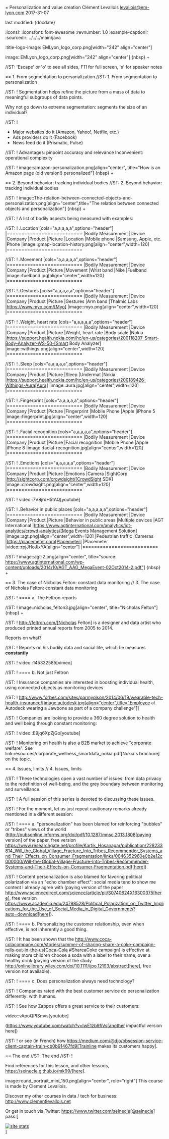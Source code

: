 = Personalization and value creation
Clément Levallois <levallois@em-lyon.com>
2017-31-07

last modified: {docdate}

:icons!:
:iconsfont:   font-awesome
:revnumber: 1.0
:example-caption!:
:sourcedir: ../../../main/java

:title-logo-image: EMLyon_logo_corp.png[width="242" align="center"]

image::EMLyon_logo_corp.png[width="242" align="center"]
{nbsp} +

//ST: 'Escape' or 'o' to see all sides, F11 for full screen, 's' for speaker notes


== 1. From segmentation to personalization
//ST: 1. From segmentation to personalization

//ST: !
Segmentation helps refine the picture from a mass of data to meaningful subgroups of data points.

Why not go down to extreme segmentation: segments the size of an individual?

//ST: !
- Major websites do it (Amazon, Yahoo!, Netflix, etc.)
- Ads providers do it (Facebook)
- News feed do it (Prismatic, Pulse)

//ST: !
Advantages: pinpoint accuracy and relevance
Inconvenient: operational complexity

//ST: !
image::amazon-personalization.png[align="center", title="How is an Amazon page (old version!) personalized"]
{nbsp} +

== 2. Beyond behavior: tracking individual bodies
//ST: 2. Beyond behavior: tracking individual bodies

//ST: !
image::The-relation-between-connected-objects-and-personalization.png[align="center",title="The relation between connected objects and personalization"]
{nbsp} +

//ST: !
A list of bodily aspects being measured with examples:

//ST: !
.Location
[cols="a,a,a,a,a",options="header"]
|==========================
|Bodily Measurement       |Device         |Company              |Product  |Picture
|Location                 |Mobile phone   |Samsung, Apple, etc. |Phone    |image::gmap-location-history.png[align="center",width=120]
|==========================


//ST: !
.Movement
[cols="a,a,a,a,a",options="header"]
|==========================
|Bodily Measurement       |Device         |Company              |Product     |Picture
|Movement                 |Wrist band     |Nike                 |Fuelband    |image::fuelband.jpg[align="center",width=120]
|==========================

//ST: !
.Gestures
[cols="a,a,a,a,a",options="header"]
|==========================
|Bodily Measurement       |Device         |Company              |Product                            |Picture
|Gestures                  |Arm band       |Thalmic Labs         |https://www.myo.com/[Myo]          |image::myo.png[align="center",width=120]
|==========================

//ST: !
.Weight, heart rate
[cols="a,a,a,a,a",options="header"]
|==========================
|Bodily Measurement       |Device         |Company              |Product              |Picture
|Weight, heart rate               |Body scale     |Nokia                |https://support.health.nokia.com/hc/en-us/categories/200118207-Smart-Body-Analyzer-WS-50-[Smart Body Analyzer]   |image::withings.png[align="center",width=120]
|==========================

//ST: !
.Sleep
[cols="a,a,a,a,a",options="header"]
|==========================
|Bodily Measurement       |Device         |Company              |Product              |Picture
|Sleep                    |Undermat       |Nokia                |https://support.health.nokia.com/hc/en-us/categories/200189426-Withings-Aura[Aura]                 |image::aura.jpg[align="center",width=120]
|==========================

//ST: !
.Fingerprint
[cols="a,a,a,a,a",options="header"]
|==========================
|Bodily Measurement       |Device         |Company              |Product              |Picture
|Fingerprint              |Mobile Phone   |Apple                |iPhone 5             |image::fingerprint.jpg[align="center",width=120]
|==========================

//ST: !
.Facial recognition
[cols="a,a,a,a,a",options="header"]
|==========================
|Bodily Measurement       |Device         |Company              |Product              |Picture
|Facial recognition       |Mobile Phone   |Apple                |iPhone 8             |image::facial-recognition.jpg[align="center",width=120]
|==========================

//ST: !
.Emotions
[cols="a,a,a,a,a",options="header"]
|==========================
|Bodily Measurement       |Device         |Company              |Product              |Picture
|Emotions                 |Camera         |SightCorp            |http://sightcorp.com/crowdsight/[CrowdSight SDK]       |image::crowdsight.png[align="center",width=120]
|==========================

//ST: !
video::7V8jrdH5tAQ[youtube]

//ST: !
.Behavior in public places
[cols="a,a,a,a,a",options="header"]
|==========================
|Bodily Measurement       |Device             |Company                  |Product                          |Picture
|Behavior in public areas |Multiple devices   |AGT International        |https://www.agtinternational.com/analytics/iot-analytics/crowd-analytics/[Mega Events Management Solution]  |image::agt.png[align="center",width=120]
|Pedestrian traffic       |Cameras            |https://placemeter.com[Placemeter]                         |Placemeter                       |video::rpjJHoJixYA[align="center"]
|==========================

//ST: !
image::agt-2.png[align="center", title="source: https://www.agtinternational.com/wp-content/uploads/2014/10/AGT_AAG_MegaEvent-02Oct2014-2.pdf"]
{nbsp} +

== 3. The case of Nicholas Felton: constant data monitoring
// 3. The case of Nicholas Felton: constant data monitoring


//ST: !
==== a. The Feltron reports

//ST: !
image::nicholas_felton3.jpg[align="center", title="Nicholas Felton"]
{nbsp} +

//ST: !
http://feltron.com/[Nicholas Felton] is a designer and data artist who produced printed annual reports from 2005 to 2014.

Reports on what?

//ST: !
Reports on his bodily data and social life, which he measures __constantly__

//ST: !
video::145332585[vimeo]

//ST: !
==== b. Not just Feltron

//ST: !
Insurance companies are interested in boosting individual health, using connected objects as monitoring devices

//ST: !
http://www.forbes.com/sites/parmyolson/2014/06/19/wearable-tech-health-insurance/[image:autodesk.jpg[align="center",title="Employee at Autodeck wearing a Jawbone as part of a company challenge"]]

//ST: !
Companies are looking to provide a 360 degree solution to health and well being through constant monitoring:

//ST: !
video::E9jq6XpZjGo[youtube]

//ST: !
Monitoring on health is also a B2B market to achieve "corporate welfare". See link:resources/corporate_wellness_smartdata_nokia.pdf[Nokia's brochure] on the topic.

== 4. Issues, limits
// 4. Issues, limits

//ST: !
These technologies open a vast number of issues: from data privacy to the redefinition of well-being, and the grey boundary between monitoring and surveillance.

//ST: !
A full session of this series is devoted to discussing these issues.

//ST: !
For the moment, let us just repeat cautionary remarks already mentioned in a different session:

//ST: !
==== a. "personalization" has been blamed for reinforcing "bubbles" or "tribes" views of the world (http://pubsonline.informs.org/doi/pdf/10.1287/mnsc.2013.1808[paying version] of the paper, free version https://www.researchgate.net/profile/Kartik_Hosanagar/publication/228233814_Will_the_Global_Village_Fracture_Into_Tribes_Recommender_Systems_and_Their_Effects_on_Consumer_Fragmentation/links/0046352960e0b2e12c000000/Will-the-Global-Village-Fracture-Into-Tribes-Recommender-Systems-and-Their-Effects-on-Consumer-Fragmentation.pdf[here]).

//ST: !
Content personalization is also blamed for favoring political polarization via an "echo chamber effect": social media tend to show me content I already agree with (paying version of the paper http://www.sciencedirect.com/science/article/pii/S0740624X16300375[here], free version https://www.academia.edu/24798528/Political_Polarization_on_Twitter_Implications_for_the_Use_of_Social_Media_in_Digital_Governments?auto=download[here]).

//ST: !
==== b. Personalizing the customer relationship, even when effective, is not inherently a good thing.

//ST: !
It has been shown that the http://www.coca-colacompany.com/stories/summer-of-sharing-share-a-coke-campaign-rolls-out-in-the-us[Coca-Cola #ShareaCoke campaign] is effective at making more children choose a soda with a label to their name, over a healthy drink (paying version of the study http://onlinelibrary.wiley.com/doi/10.1111/ijpo.12193/abstract[here], free version not available).

//ST: !
==== c. Does personalization always need technology?

//ST: !
Companies rated with the best customer service do personalization differently: with humans.

//ST: !
See how Zappos offers a great service to their customers:

video::vApoQPISmvs[youtube]

(https://www.youtube.com/watch?v=IwE1zb9fiVs[another impactful version here])

//ST: !
or see (in French) how https://medium.com/@djo/obsession-service-client-captain-train-cb0b91467fd9[Trainline makes its customers happy].


== The end
//ST: The end
//ST: !

Find references for this lesson, and other lessons, https://seinecle.github.io/mk99/[here].

image:round_portrait_mini_150.png[align="center", role="right"]
This course is made by Clement Levallois.

Discover my other courses in data / tech for business: http://www.clementlevallois.net

Or get in touch via Twitter: https://www.twitter.com/seinecle[@seinecle]
pass:[    <!-- Start of StatCounter Code for Default Guide -->
    <script type="text/javascript">
        var sc_project = 11411204;
        var sc_invisible = 1;
        var sc_security = "7b86ca26";
        var scJsHost = (("https:" == document.location.protocol) ?
            "https://secure." : "http://www.");
        document.write("<sc" + "ript type='text/javascript' src='" +
            scJsHost +
            "statcounter.com/counter/counter.js'></" + "script>");
    </script>
    <noscript><div class="statcounter"><a title="site stats"
    href="http://statcounter.com/" target="_blank"><img
    class="statcounter"
    src="//c.statcounter.com/11411204/0/7b86ca26/1/" alt="site
    stats"></a></div></noscript>
    <!-- End of StatCounter Code for Default Guide -->]
